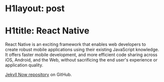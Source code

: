 # H1layout: post
# H1title: React Native


React Native is an exciting framework that enables web developers to create robust mobile applications using their existing JavaScript knowledge. It offers faster mobile development, and more efficient code sharing across iOS, Android, and the Web, without sacrificing the end user's experience or application quality.

[Jekyll Now repository](https://github.com/barryclark/jekyll-now) on GitHub.
